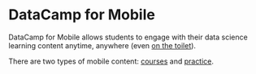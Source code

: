 # DataCamp for Mobile

DataCamp for Mobile allows students to engage with their data science learning
content anytime, anywhere (even [on the
toilet](https://www.datacamp.com/community/blog/mobile-data-science)).

There are two types of mobile content: [courses](/mobile/courses/README.md) and
[practice](/mobile/practice/README.md).
